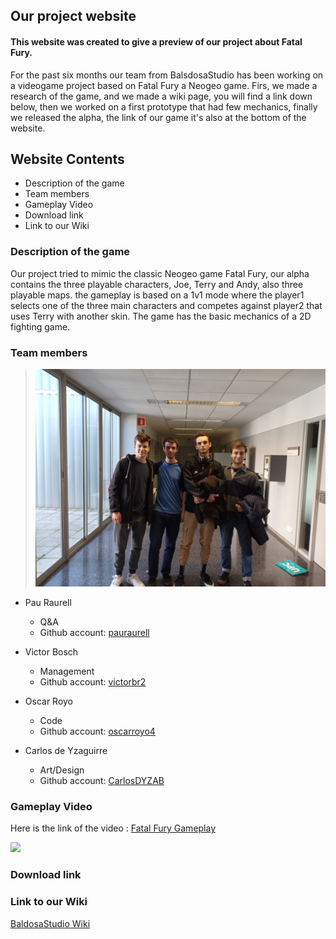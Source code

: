 ## Our project website

#### This website was created to give a preview of our project about Fatal Fury.

For the past six months our team from BalsdosaStudio has been working on a videogame project based on Fatal Fury a Neogeo game. Firs, we made a research of the game, and we made a wiki page, you will find a link down below, then we worked on a first prototype that had few mechanics, finally we released the alpha, the link of our game it's also at the bottom of the website.

## Website Contents

- Description of the game
- Team members
- Gameplay Video
- Download link
- Link to our Wiki

### Description of the game

Our project tried to mimic the classic Neogeo game Fatal Fury, our alpha contains the three playable characters, Joe, Terry and Andy, also three playable maps. the gameplay is based on a 1v1 mode where the player1 selects one of the three main characters and competes against player2 that uses Terry with another skin. 
The game has the basic mechanics of a 2D fighting game.

### Team members


> ![](https://raw.githubusercontent.com/oscarroyo4/Proyecto_1_BaldosaStudios/picts-wiki/IMG20190315120333.jpg)


* Pau Raurell
  * Q&A
  * Github account: [pauraurell](https://github.com/pauraurell)

* Victor Bosch
  * Management
  * Github account: [victorbr2](https://github.com/victorbr2/)

* Oscar Royo
  * Code
  * Github account: [oscarroyo4](https://github.com/oscarroyo4)

* Carlos de Yzaguirre
  * Art/Design
  * Github account: [CarlosDYZAB](https://github.com/CarlosDYZAB/)
  
### Gameplay Video


Here is the link of the video : [Fatal Fury Gameplay](https://www.youtube.com/watch?v=1nzazt-GIqE) <br/>


[![](https://img.youtube.com/vi/1nzazt-GIqE/0.jpg)](https://www.youtube.com/watch?v=1nzazt-GIqE)


### Download link

### Link to our Wiki

[BaldosaStudio Wiki](https://github.com/oscarroyo4/Proyecto_1_BaldosaStudios/wiki)

